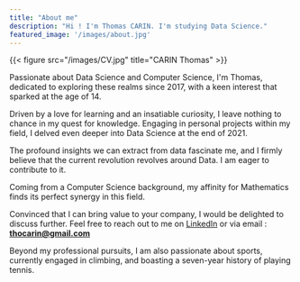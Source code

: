 ```yaml
---
title: "About me"
description: "Hi ! I'm Thomas CARIN. I'm studying Data Science."
featured_image: '/images/about.jpg'
---
```

{{< figure src="/images/CV.jpg" title="CARIN Thomas" >}}

Passionate about Data Science and Computer Science, I'm Thomas, dedicated to exploring these realms since 2017, with a keen interest that sparked at the age of 14.

Driven by a love for learning and an insatiable curiosity, I leave nothing to chance in my quest for knowledge. Engaging in personal projects within my field, I delved even deeper into Data Science at the end of 2021.

The profound insights we can extract from data fascinate me, and I firmly believe that the current revolution revolves around Data. I am eager to contribute to it. 

Coming from a Computer Science background, my affinity for Mathematics finds its perfect synergy in this field.

Convinced that I can bring value to your company, I would be delighted to discuss further. Feel free to reach out to me on [LinkedIn](https://www.linkedin.com/in/thomas-carin-843691151/) or via email : **thocarin@gmail.com**

Beyond my professional pursuits, I am also passionate about sports, currently engaged in climbing, and boasting a seven-year history of playing tennis.
